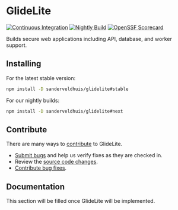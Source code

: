 
# GlideLite

[![Continuous Integration](https://github.com/sanderveldhuis/glidelite/actions/workflows/ci.yaml/badge.svg)](https://github.com/sanderveldhuis/glidelite//actions/workflows/ci.yaml)
[![Nightly Build](https://github.com/sanderveldhuis/glidelite/actions/workflows/nightly.yaml/badge.svg)](https://github.com/sanderveldhuis/glidelite//actions/workflows/nightly.yaml)
[![OpenSSF Scorecard](https://api.securityscorecards.dev/projects/github.com/sanderveldhuis/glidelite/badge)](https://securityscorecards.dev/viewer/?uri=github.com/sanderveldhuis/glidelite)

Builds secure web applications including API, database, and worker support.

## Installing

For the latest stable version:

```bash
npm install -D sanderveldhuis/glidelite#stable
```

For our nightly builds:

```bash
npm install -D sanderveldhuis/glidelite#next
```

## Contribute

There are many ways to [contribute](https://github.com/sanderveldhuis/glidelite/blob/main/CONTRIBUTING.md) to GlideLite.
* [Submit bugs](https://github.com/sanderveldhuis/glidelite/issues) and help us verify fixes as they are checked in.
* Review the [source code changes](https://github.com/sanderveldhuis/glidelite/pulls).
* [Contribute bug fixes](https://github.com/sanderveldhuis/glidelite/blob/main/CONTRIBUTING.md).

## Documentation

This section will be filled once GlideLite will be implemented.
